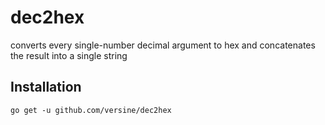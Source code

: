 # dec2hex
converts every single-number decimal argument to hex and concatenates the result into a single string 


## Installation

`go get -u github.com/versine/dec2hex`
